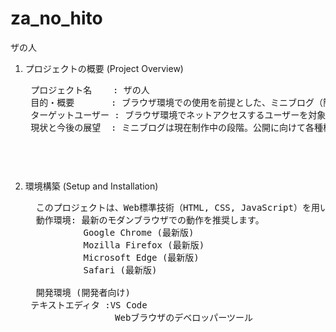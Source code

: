 # za_no_hito
ザの人
1. プロジェクトの概要 (Project Overview)
   <pre>
    プロジェクト名    : ザの人
    目的・概要　　　  : ブラウザ環境での使用を前提とした、ミニブログ（簡易ブログ）の作成
    ターゲットユーザー : ブラウザ環境でネットアクセスするユーザーを対象に、昨今のSNSとは違った小さなコミュニティを作る
    現状と今後の展望  : ミニブログは現在制作中の段階。公開に向けて各種機能を追加していく
     <pre/>
      
2. 環境構築 (Setup and Installation)
   <pre>
     このプロジェクトは、Web標準技術（HTML, CSS, JavaScript）を用いて開発されており、特別なソフトウェアのインストールは不要です。
     動作環境: 最新のモダンブラウザでの動作を推奨します。
              Google Chrome (最新版)
              Mozilla Firefox (最新版)
              Microsoft Edge (最新版)
              Safari (最新版)
     
     開発環境 (開発者向け)
    テキストエディタ :VS Code
                    Webブラウザのデベロッパーツール
   <pre/>
